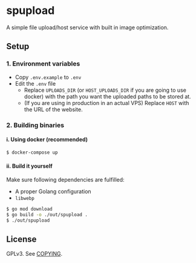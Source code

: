 # spupload

A simple file upload/host service with built in image optimization.

## Setup

### 1. Environment variables

- Copy `.env.example` to `.env`
- Edit the `.env` file
    - Replace `UPLOADS_DIR` (or `HOST_UPLOADS_DIR` if you are going to use docker) with the path you want the uploaded paths to be stored at.
    - (If you are using in production in an actual VPS) Replace `HOST` with the URL of the website.

### 2. Building binaries

#### i. Using docker (recommended)

```sh
$ docker-compose up
```

#### ii. Build it yourself

Make sure following dependencies are fulfilled:

- A proper Golang configuration
- `libwebp`

```sh
$ go mod download
$ go build -o ./out/spupload .
$ ./out/spupload
```

## License

GPLv3. See [COPYING](COPYING).
